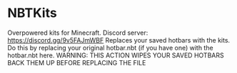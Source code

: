 # NBTKits
  Overpowered kits for Minecraft.
  Discord server: https://discord.gg/9v5FAJmWBF
  Replaces your saved hotbars with the kits.
  Do this by replacing your original hotbar.nbt (if you have one) with the hotbar.nbt here.
  WARNING: THIS ACTION WIPES YOUR SAVED HOTBARS
  BACK THEM UP BEFORE REPLACING THE FILE
